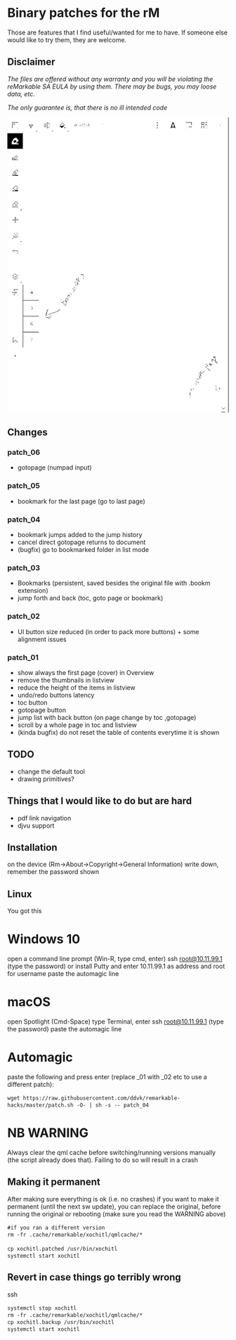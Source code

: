 # Binary patches for the rM
Those are features that I find useful/wanted for me to have. If someone else would like to try them, they are welcome.


## Disclaimer
*The files are offered without any warranty and you will be violating the reMarkable SA EULA by using them.
There may be bugs, you may loose data, etc.*

*The only guarantee is, that there is no ill intended code*

![Screenshot](docs/images/screenshot.png)

## Changes
### patch_06
- gotopage (numpad input)
### patch_05
- bookmark for the last page (go to last page)
### patch_04
- bookmark jumps added to the jump history
- cancel direct gotopage returns to document
- (bugfix) go to bookmarked folder in list mode
### patch_03
- Bookmarks (persistent, saved besides the original file with .bookm extension)
- jump forth and back (toc, goto page or bookmark)

### patch_02
- UI button size reduced (in order to pack more buttons) + some alignment issues

### patch_01
- show always the first page (cover) in Overview
- remove the thumbnails in listview
- reduce the height of the items in listview
- undo/redo buttons latency
- toc button
- gotopage button
- jump list with back button (on page change by toc ,gotopage)
- scroll by a whole page in toc and listview
- (kinda bugfix) do not reset the table of contents everytime it is shown


## TODO
- change the default tool
- drawing primitives?


## Things that I would like to do but are hard
- pdf link navigation
- djvu support


## Installation
on the device (Rm->About->Copyright->General Information) write down, remember the password shown


## Linux
You got this


# Windows 10
open a command line prompt (Win-R, type cmd, enter)
ssh root@10.11.99.1 (type the password)
or install Putty and enter 10.11.99.1 as address and root for username
paste the automagic line

# macOS
open Spotlight (Cmd-Space) type Terminal, enter
ssh root@10.11.99.1 (type the password)
paste the automagic line

# Automagic
paste the following and press enter (replace _01 with _02 etc to use a different patch):
```
wget https://raw.githubusercontent.com/ddvk/remarkable-hacks/master/patch.sh -O- | sh -s -- patch_04
```


# NB WARNING
Always clear the qml cache before switching/running versions manually (the script already does that). Failing to do so will result in a crash

## Making it permanent

After making sure everything is ok (i.e. no crashes) if you want to make it permanent (until the next sw update), you can replace the original, before running the original or rebooting (make sure you read the WARNING above)
```
#if you ran a different version
rm -fr .cache/remarkable/xochitl/qmlcache/*

cp xochitl.patched /usr/bin/xochitl
systemctl start xochitl
```


## Revert in case things go terribly wrong
ssh
```
systemctl stop xochitl
rm -fr .cache/remarkable/xochitl/qmlcache/*
cp xochitl.backup /usr/bin/xochitl
systemctl start xochitl
```


